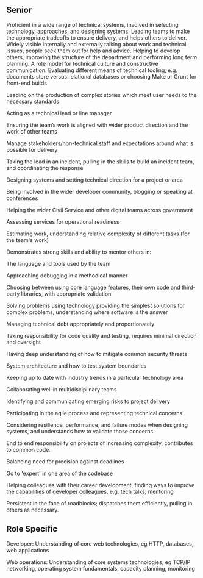 
## Senior


Proficient in a wide range of technical systems, involved in selecting technology, approaches, and designing systems. Leading teams to make the appropriate tradeoffs to ensure delivery, and helps others to deliver. Widely visible internally and externally talking about work and technical issues, people seek them out for help and advice. Helping to develop others, improving the structure of the department and performing long term planning. A role model for technical culture and constructive communication.
Evaluating different means of technical tooling, e.g. documents store versus relational databases or choosing Make or Grunt for front-end builds


Leading on the production of complex stories which meet user needs to the necessary standards

Acting as a technical lead or line manager

Ensuring the team’s work is aligned with wider product direction and the work of other teams

Manage stakeholders/non-technical staff and expectations around what is possible for delivery

Taking the lead in an incident, pulling in the skills to build an incident team, and coordinating the response

Designing systems and setting technical direction for a project or area

Being involved in the wider developer community, blogging or speaking at conferences

Helping the wider Civil Service and other digital teams across government

Assessing services for operational readiness

Estimating work, understanding relative complexity of different tasks (for the team's work)

Demonstrates strong skills and ability to mentor others in:

The language and tools used by the team


Approaching debugging in a methodical manner

Choosing between using core language features, their own code and third-party libraries, with appropriate validation


Solving problems using technology providing the simplest solutions for complex problems, understanding where software is the answer

Managing technical debt appropriately and proportionately

Taking responsibility for code quality and testing, requires minimal direction and oversight

Having deep understanding of how to mitigate common security threats

System architecture and how to test system boundaries

Keeping up to date with industry trends in a particular technology area

Collaborating well in multidisciplinary teams

Identifying and communicating emerging risks to project delivery

Participating in the agile process and representing technical concerns

Considering resilience, performance, and failure modes when designing systems, and understands how to validate those concerns

End to end responsibility on projects of increasing complexity, contributes to common code.

Balancing need for precision against deadlines

Go to 'expert' in one area of the codebase

Helping colleagues with their career development, finding ways to improve
the capabilities of developer colleagues, e.g. tech talks, mentoring

Persistent in the face of roadblocks; dispatches them efficiently, pulling in others as necessary.

## Role Specific


Developer: Understanding of core web technologies, eg HTTP, databases, web applications


Web operations: Understanding of core systems technologies, eg TCP/IP networking, operating system fundamentals, capacity planning, monitoring

